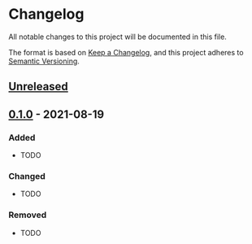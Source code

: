 # Changelog
All notable changes to this project will be documented in this file.

The format is based on [Keep a Changelog](https://keepachangelog.com/en/1.0.0/),
and this project adheres to [Semantic Versioning](https://semver.org/spec/v2.0.0.html).

## [Unreleased]

## [0.1.0] - 2021-08-19
### Added
- TODO

### Changed
- TODO

### Removed
- TODO

[Unreleased]: https://github.com/proot-me/proot-rs/compare/v0.1.0...HEAD
[0.1.0]: https://github.com/proot-me/proot-rs/releases/tag/v0.1.0
